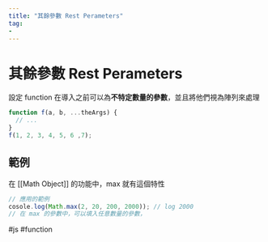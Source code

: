 ```yaml
---
title: "其餘參數 Rest Perameters"
tag: 
- 
---
```

# 其餘參數 Rest Perameters
設定 function 在導入之前可以為**不特定數量的參數**，並且將他們視為陣列來處理

```js
function f(a, b, ...theArgs) {
  // ...
}
f(1, 2, 3, 4, 5, 6 ,7);
```

## 範例
在 [[Math Object]] 的功能中，max 就有這個特性
```js
// 應用的範例
cosole.log(Math.max(2, 20, 200, 2000)); // log 2000
// 在 max 的參數中，可以填入任意數量的參數，
```
#js #function